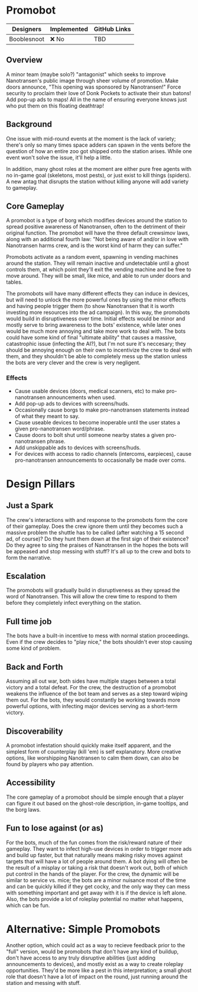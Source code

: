 # Promobot

| Designers | Implemented | GitHub Links |
|---|---|---|
| Booblesnoot | :x: No | TBD |

## Overview

A minor team (maybe solo?) "antagonist" which seeks to improve Nanotransen's public image through sheer volume of promotion. Make doors announce, "This opening was sponsored by Nanotransen!" Force security to proclaim their love of Donk Pockets to activate their stun batons! Add pop-up ads to maps! All in the name of ensuring everyone knows just who put them on this floating deathtrap!

## Background

One issue with mid-round events at the moment is the lack of variety; there's only so many times space adders can spawn in the vents before the question of how an entire zoo got shipped onto the station arises. While one event won't solve the issue, it'll help a little.

In addition, many ghost roles at the moment are either pure free agents with no in-game goal (skeletons, most pests), or just exist to kill things (spiders). A new antag that disrupts the station without killing anyone will add variety to gameplay.

## Core Gameplay

A promobot is a type of borg which modifies devices around the station to spread positive awareness of Nanotransen, often to the detriment of their original function. The promobot will have the three default crewsimov laws, along with an additional fourth law: "Not being aware of and/or in love with Nanotransen harms crew, and is the worst kind of harm they can suffer."

Promobots activate as a random event, spawning in vending machines around the station. They will remain inactive and undetectable until a ghost controls them, at which point they'll exit the vending machine and be free to move around. They will be small, like mice, and able to run under doors and tables.

The promobots will have many different effects they can induce in devices, but will need to unlock the more powerful ones by using the minor effects and having people trigger them (to show Nanotransen that it is worth investing more resources into the ad campaign). In this way, the promobots would build in disruptiveness over time. Initial effects would be minor and mostly serve to bring awareness to the bots' existence, while later ones would be much more annoying and take more work to deal with. The bots could have some kind of final "ultimate ability" that causes a massive, catastrophic issue (infecting the AI?), but I'm not sure it's neccesary; they should be annoying enough on their own to incentivize the crew to deal with them, and they shouldn't be able to completely mess up the station unless the bots are very clever and the crew is very negligent.

### Effects
- Cause usable devices (doors, medical scanners, etc) to make pro-nanotransen announcements when used.
- Add pop-up ads to devices with screens/huds.
- Occasionally cause borgs to make pro-nanotransen statements instead of what they meant to say.
- Cause useable devices to become inoperable until the user states a given pro-nanotransen word/phrase.
- Cause doors to bolt shut until someone nearby states a given pro-nanotransen phrase.
- Add unskippable ads to devices with screens/huds.
- For devices with access to radio channels (intercoms, earpieces), cause pro-nanotransen announcements to occasionally be made over coms.

# Design Pillars

## Just a Spark

The crew's interactions with and response to the promobots form the core of their gameplay. Does the crew ignore them until they becomes such a massive problem the shuttle has to be called (after watching a 15 second ad, of course)? Do they hunt them down at the first sign of their existence? Do they agree to sing the praises of Nanotransen in the hopes the bots will be appeased and stop messing with stuff? It's all up to the crew and bots to form the narrative.
  
## Escalation

The promobots will gradually build in disruptiveness as they spread the word of Nanotransen. This will allow the crew time to respond to them before they completely infect everything on the station.
  
## Full time job

The bots have a built-in incentive to mess with normal station proceedings. Even if the crew decides to "play nice," the bots shouldn't ever stop causing some kind of problem.
  
## Back and Forth

Assuming all out war, both sides have multiple stages between a total victory and a total defeat. For the crew, the destruction of a promobot weakens the influence of the bot team and serves as a step toward wiping them out. For the bots, they would constantly be working towards more powerful options, with infecting major devices serving as a short-term victory.
  
## Discoverability

A promobot infestation should quickly make itself apparent, and the simplest form of counterplay (kill 'em) is self explanatory. More creative options, like worshipping Nanotransen to calm them down, can also be found by players who pay attention.
  
## Accessibility

The core gameplay of a promobot should be simple enough that a player can figure it out based on the ghost-role description, in-game tooltips, and the borg laws.
  
## Fun to lose against (or as)

For the bots, much of the fun comes from the risk/reward nature of their gameplay. They want to infect high-use devices in order to trigger more ads and build up faster, but that naturally means making risky moves against targets that will have a lot of people around them. A bot dying will often be the result of a misplay or taking a risk that doesn't work out, both of which put control in the hands of the player.
For the crew, the dynamic will be similar to service vs. mice; the bots are a minor nuisance most of the time and can be quickly killed if they get cocky, and the only way they can mess with something important and get away with it is if the device is left alone.
Also, the bots provide a lot of roleplay potential no matter what happens, which can be fun.

# Alternative: Simple Promobots
Another option, which could act as a way to recieve feedback prior to the "full" version, would be promobots that don't have any kind of buildup, don't have access to any truly disruptive abilities (just adding announcements to devices), and mostly exist as a way to create roleplay opportunities. They'd be more like a pest in this interpretation; a small ghost role that doesn't have a lot of impact on the round, just running around the station and messing with stuff.
